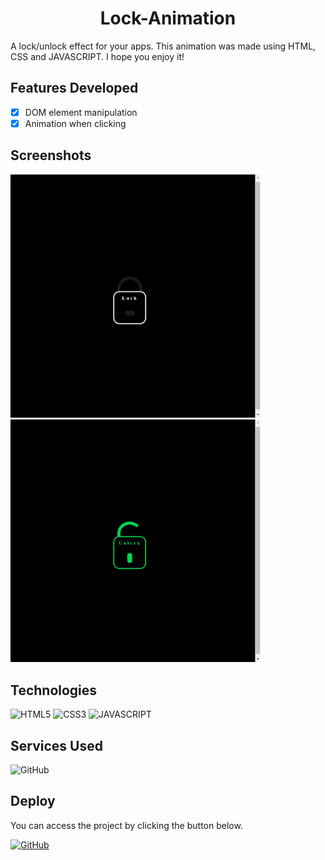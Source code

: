 <h1 align='center'>Lock-Animation</h1>

<p>A lock/unlock effect for your apps. This animation was made using HTML, CSS and JAVASCRIPT. I hope you enjoy it!</p>

## Features Developed

- [x] DOM element manipulation
- [x] Animation when clicking 

## Screenshots

<img src="./lock.png" width="400"/> <img src="./unlock.png" width="400"/>

## Technologies

![HTML5](https://img.shields.io/badge/HTML5-E34F26?style=for-the-badge&logo=html5&logoColor=white)
![CSS3](https://img.shields.io/badge/CSS3-1572B6?style=for-the-badge&logo=css3&logoColor=white)
![JAVASCRIPT](https://img.shields.io/badge/JavaScript-323330?style=for-the-badge&logo=javascript&logoColor=F7DF1E)

## Services Used

![GitHub](https://img.shields.io/badge/GitHub%20Pages-000000?style=for-the-badge&logo=github&logoColor=white)</a>

## Deploy

You can access the project by clicking the button below.

<a href="https://leonardo-ad.github.io/Lock-Animation/" target='_blank'>![GitHub](https://img.shields.io/badge/GitHub%20Pages-000000?style=for-the-badge&logo=github&logoColor=white)</a>
